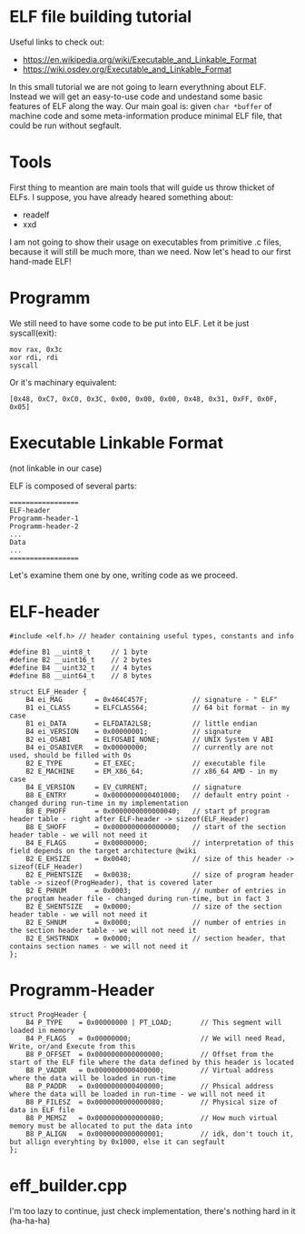 # ELF file building tutorial

Useful links to check out:
- https://en.wikipedia.org/wiki/Executable_and_Linkable_Format
- https://wiki.osdev.org/Executable_and_Linkable_Format

In this small tutorial we are not going to learn everythning about ELF. Instead we will get an easy-to-use code and undestand some basic features of ELF along the way.
Our main goal is: given ```char *buffer``` of machine code and some meta-information produce minimal ELF file, that could be run without segfault.

# Tools
First thing to meantion are main tools that will guide us throw thicket of ELFs. I suppose, you have already heared something about:
- readelf
- xxd

I am not going to show their usage on executables from primitive .c files, because it will still be much more, than we need. Now let's head to our first hand-made ELF!

# Programm
We still need to have some code to be put into ELF. Let it be just syscall(exit):
```
mov rax, 0x3c
xor rdi, rdi
syscall
```
Or it's machinary equivalent:
```
[0x48, 0xC7, 0xC0, 0x3C, 0x00, 0x00, 0x00, 0x48, 0x31, 0xFF, 0x0F, 0x05]
```

# Executable Linkable Format
(not linkable in our case)

ELF is composed of several parts:
```
=================
ELF-header
Programm-header-1
Programm-header-2
...
Data
...
=================
```

Let's examine them one by one, writing code as we proceed.

# ELF-header
```
#include <elf.h> // header containing useful types, constants and info

#define B1 __uint8_t     // 1 byte
#define B2 __uint16_t    // 2 bytes
#define B4 __uint32_t    // 4 bytes
#define B8 __uint64_t    // 8 bytes

struct ELF_Header {
    B4 ei_MAG        = 0x464C457F;           // signature - " ELF"
    B1 ei_CLASS      = ELFCLASS64;           // 64 bit format - in my case
    B1 ei_DATA       = ELFDATA2LSB;          // little endian
    B4 ei_VERSION    = 0x00000001;           // signature
    B2 ei_OSABI      = ELFOSABI_NONE;        // UNIX System V ABI
    B4 ei_OSABIVER   = 0x00000000;           // currently are not used, should be filled with 0s
    B2 E_TYPE        = ET_EXEC;              // executable file
    B2 E_MACHINE     = EM_X86_64;            // x86_64 AMD - in my case
    B4 E_VERSION     = EV_CURRENT;           // signature
    B8 E_ENTRY       = 0x0000000000401000;   // default entry point - changed during run-time in my implementation
    B8 E_PHOFF       = 0x0000000000000040;   // start pf program header table - right after ELF-header -> sizeof(ELF_Header)
    B8 E_SHOFF       = 0x0000000000000000;   // start of the section header table - we will not need it
    B4 E_FLAGS       = 0x00000000;           // interpretation of this field depends on the target architecture @wiki
    B2 E_EHSIZE      = 0x0040;               // size of this header -> sizeof(ELF_Header)
    B2 E_PHENTSIZE   = 0x0038;               // size of program header table -> sizeof(ProgHeader), that is covered later
    B2 E_PHNUM       = 0x0003;               // number of entries in the progtam header file - changed during run-time, but in fact 3
    B2 E_SHENTSIZE   = 0x0000;               // size of the section header table - we will not need it
    B2 E_SHNUM       = 0x0000;               // number of entries in the section header table - we will not need it
    B2 E_SHSTRNDX    = 0x0000;               // section header, that contains section names - we will not need it
};
```

# Programm-Header
```
struct ProgHeader {
    B4 P_TYPE    = 0x00000000 | PT_LOAD;       // This segment will loaded in memory
    B4 P_FLAGS   = 0x00000000;                 // We will need Read, Write, or/and Execute from this
    B8 P_OFFSET  = 0x0000000000000000;         // Offset from the start of the ELF file where the data defined by this header is located
    B8 P_VADDR   = 0x0000000000400000;         // Virtual address where the data will be loaded in run-time
    B8 P_PADDR   = 0x0000000000400000;         // Phsical address where the data will be loaded in run-time - we will not need it
    B8 P_FILESZ  = 0x0000000000000080;         // Physical size of data in ELF file
    B8 P_MEMSZ   = 0x0000000000000080;         // How much virtual memory must be allocated to put the data into
    B8 P_ALIGN   = 0x0000000000000001;         // idk, don't touch it, but allign everyhting by 0x1000, else it can segfault
};
```

# eff_builder.cpp
I'm too lazy to continue, just check implementation, there's nothing hard in it (ha-ha-ha)
